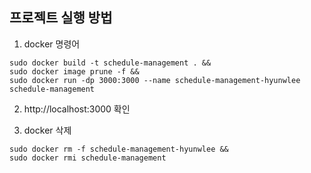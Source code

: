 ## 프로젝트 실행 방법

1. docker 명령어

```shell
sudo docker build -t schedule-management . &&
sudo docker image prune -f &&
sudo docker run -dp 3000:3000 --name schedule-management-hyunwlee schedule-management
```

2. http://localhost:3000 확인

3. docker 삭제

```shell
sudo docker rm -f schedule-management-hyunwlee &&
sudo docker rmi schedule-management
```
